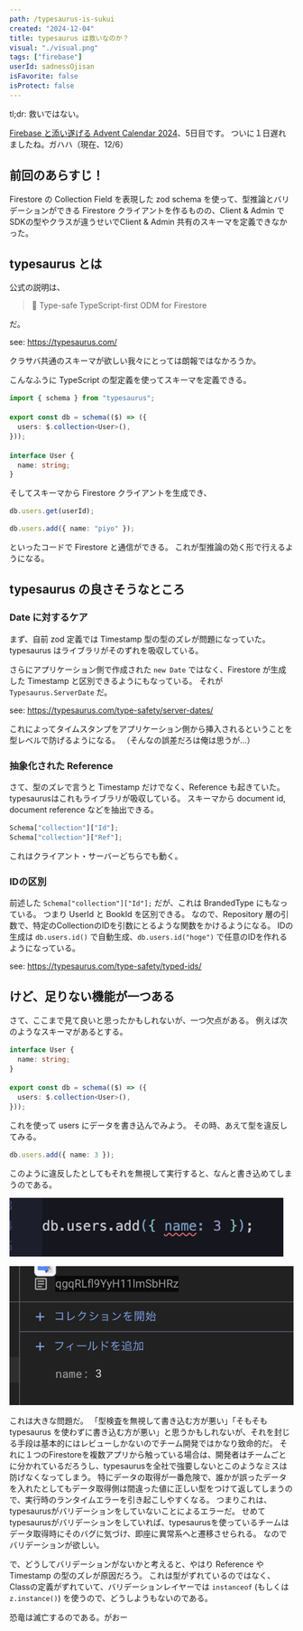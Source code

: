```yaml
---
path: /typesaurus-is-sukui
created: "2024-12-04"
title: typesaurus は救いなのか？
visual: "./visual.png"
tags: ["firebase"]
userId: sadnessOjisan
isFavorite: false
isProtect: false
---
```


tl;dr: 救いではない。

[Firebase と添い遂げる Advent Calendar 2024](https://adventar.org/calendars/11050)、5日目です。
ついに１日遅れましたね。ガハハ（現在、12/6）

## 前回のあらすじ！

Firestore の Collection Field を表現した zod schema を使って、型推論とバリデーションができる Firestore クライアントを作るものの、Client & Admin でSDKの型やクラスが違うせいでClient & Admin 共有のスキーマを定義できなかった。

## typesaurus とは

公式の説明は、

> 🦕 Type-safe TypeScript-first ODM for Firestore

だ。

see: https://typesaurus.com/

クラサバ共通のスキーマが欲しい我々にとっては朗報ではなかろうか。

こんなふうに TypeScript の型定義を使ってスキーマを定義できる。

```ts
import { schema } from "typesaurus";

export const db = schema(($) => ({
  users: $.collection<User>(),
}));

interface User {
  name: string;
}
```

そしてスキーマから Firestore クライアントを生成でき、

```ts
db.users.get(userId);
```

```ts
db.users.add({ name: "piyo" });
```

といったコードで Firestore と通信ができる。
これが型推論の効く形で行えるようになる。

## typesaurus の良さそうなところ

### Date に対するケア

まず、自前 zod 定義では Timestamp 型の型のズレが問題になっていた。
typesaurus はライブラリがそのずれを吸収している。

さらにアプリケーション側で作成された `new Date` ではなく、Firestore が生成した Timestamp と区別できるようにもなっている。
それが `Typesaurus.ServerDate` だ。

see: https://typesaurus.com/type-safety/server-dates/

これによってタイムスタンプをアプリケーション側から挿入されるということを型レベルで防げるようになる。
（そんなの誤差だろは俺は思うが...）

### 抽象化された Reference

さて、型のズレで言うと Timestamp だけでなく、Reference も起きていた。
typesaurusはこれもライブラリが吸収している。
スキーマから document id, document reference などを抽出できる。

```ts
Schema["collection"]["Id"];
Schema["collection"]["Ref"];
```

これはクライアント・サーバーどちらでも動く。

### IDの区別

前述した `Schema["collection"]["Id"];` だが、これは BrandedType にもなっている。
つまり UserId と BookId を区別できる。
なので、Repository 層の引数で、特定のCollectionのIDを引数にとるような関数をかけるようになる。
IDの生成は `db.users.id()` で自動生成、`db.users.id("hoge")` で任意のIDを作れるようになっている。

see: https://typesaurus.com/type-safety/typed-ids/

## けど、足りない機能が一つある

さて、ここまで見て良いと思ったかもしれないが、一つ欠点がある。
例えば次のようなスキーマがあるとする。

```ts
interface User {
  name: string;
}

export const db = schema(($) => ({
  users: $.collection<User>(),
}));
```

これを使って users にデータを書き込んでみよう。
その時、あえて型を違反してみる。

```ts
db.users.add({ name: 3 });
```

このように違反したとしてもそれを無視して実行すると、なんと書き込めてしまうのである。

![](./invalid.png)

![](./result.png)

これは大きな問題だ。
「型検査を無視して書き込む方が悪い」「そもそも typesaurus を使わずに書き込む方が悪い」と思うかもしれないが、それを封じる手段は基本的にはレビューしかないのでチーム開発ではかなり致命的だ。
それに１つのFirestoreを複数アプリから触っている場合は、開発者はチームごとに分かれているだろうし、typesaurusを全社で強要しないとこのようなミスは防げなくなってしまう。
特にデータの取得が一番危険で、誰かが誤ったデータを入れたとしてもデータ取得側は間違った値に正しい型をつけて返してしまうので、実行時のランタイムエラーを引き起こしやすくなる。
つまりこれは、typesaurusがバリデーションをしていないことによるエラーだ。
せめてtypesaurusがバリデーションをしていれば、typesaurusを使っているチームはデータ取得時にそのバグに気づけ、即座に異常系へと遷移させられる。
なのでバリデーションが欲しい。

で、どうしてバリデーションがないかと考えると、やはり Reference や Timestamp の型のズレが原因だろう。
これは型がずれているのではなく、Classの定義がずれていて、バリデーションレイヤーでは `instanceof` (もしくは`z.instance()`) を使うので、どうしようもないのである。

恐竜は滅亡するのである。がおー
